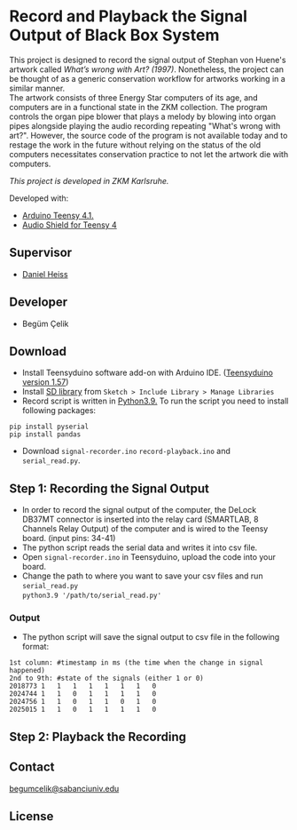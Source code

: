 # Record and Playback the Signal Output of Black Box System

This project is designed to record the signal output of Stephan von Huene's artwork called _What’s wrong with Art? (1997)_. Nonetheless, the project can be thought of as a generic conservation workflow for artworks working in a similar manner. </br>
The artwork consists of three Energy Star computers of its age, and computers are in a functional state in the ZKM collection. The program controls the organ pipe blower that plays a melody by blowing into organ pipes alongside playing the audio recording repeating "What's wrong with art?". However, the source code of the program is not available today and to restage the work in the future without relying on the status of the old computers necessitates conservation practice to not let the artwork die with computers. 

_This project is developed in ZKM Karlsruhe._

Developed with:
- [Arduino Teensy 4.1.](https://www.pjrc.com/store/teensy41.html)
- [Audio Shield for Teensy 4](https://www.pjrc.com/store/teensy3_audio.html)

## Supervisor
- [Daniel Heiss](https://zkm.de/de/person/daniel-heiss)

## Developer
- Begüm Çelik

## Download
- Install Teensyduino software add-on with Arduino IDE. ([Teensyduino version 1.57](https://www.pjrc.com/teensy/td_download.html))
- Install [SD library](https://www.arduino.cc/reference/en/libraries/sd/) from `Sketch > Include Library > Manage Libraries`
- Record script is written in [Python3.9.](https://www.python.org/downloads/release/python-390/) To run the script you need to install following packages:
```
pip install pyserial
pip install pandas
```
- Download `signal-recorder.ino` `record-playback.ino` and `serial_read.py`.

## Step 1: Recording the Signal Output
- In order to record the signal output of the computer, the DeLock DB37MT connector is inserted into the relay card (SMARTLAB, 8 Channels Relay Output) of the computer and is wired to the Teensy board. (input pins: 34-41)
- The python script reads the serial data and writes it into csv file.
- Open `signal-recorder.ino` in Teensyduino, upload the code into your board.
- Change the path to where you want to save your csv files and run `serial_read.py` </br>
`python3.9 '/path/to/serial_read.py'`

### Output
- The python script will save the signal output to csv file in the following format:
```
1st column: #timestamp in ms (the time when the change in signal happened)
2nd to 9th: #state of the signals (either 1 or 0)
2018773	1	1	1	1	1	1	1	0
2024744	1	1	0	1	1	1	1	0
2024756	1	1	0	1	1	0	1	0
2025015	1	1	0	1	1	1	1	0
```

## Step 2: Playback the Recording


## Contact
begumcelik@sabanciuniv.edu

## License 


